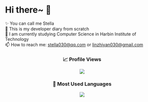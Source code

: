 # Hi there~ 👋

✨ You can call me Stella </br>
📖 This is my developer diary from scratch </br>
🙋 I am currently studying Computer Science in Harbin Institute of Technology </br>
📫 How to reach me: stella030@qq.com or linzhiyan030@gmail.com </br>

<h3 align="center"> 📈 Profile Views </h3>
<p align="center">
  <img src="https://profile-counter.glitch.me/StellaLin030/count.svg" />
</p>

<h3 align="center"> 💜 Most Used Languages </h3>
<p align="center">
  <img src="https://github-readme-stats.vercel.app/api/top-langs/?username=StellaLin030&theme=tokyonight&layout=compact" />
</p>

<!--
**StellaLin030/StellaLin030** is a ✨ _special_ ✨ repository because its `README.md` (this file) appears on your GitHub profile.

Here are some ideas to get you started:

- 🔭 I’m currently working on ...
- 🌱 I’m currently learning ...
- 👯 I’m looking to collaborate on ...
- 🤔 I’m looking for help with ...
- 💬 Ask me about ...
- 📫 How to reach me: ...
- 😄 Pronouns: ...
- ⚡ Fun fact: ...
-->

